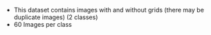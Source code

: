- This dataset contains images with and without grids (there may be duplicate images) (2 classes)
- 60 Images per class